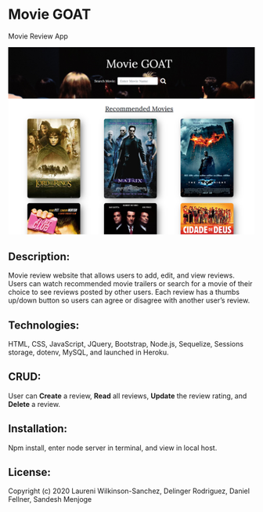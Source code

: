 #   Movie GOAT
Movie Review App

![](public/assets/img/homepage.png)

## Description:
Movie review website that allows users to add, edit, and view reviews. Users can watch recommended movie trailers or search for a movie of their choice to see reviews posted by other users.
Each review has a thumbs up/down button so users can agree or disagree with another user’s review.

## Technologies:
HTML, CSS, JavaScript, JQuery, Bootstrap, Node.js, Sequelize, Sessions storage, dotenv, MySQL, and launched in Heroku.

## CRUD:
User can **Create** a review, **Read** all reviews, **Update** the review rating, and **Delete** a review.

## Installation:
Npm install, enter node server in terminal, and view in local host.

## License:
Copyright (c) 2020 Laureni Wilkinson-Sanchez, Delinger Rodriguez, Daniel Fellner, Sandesh Menjoge

